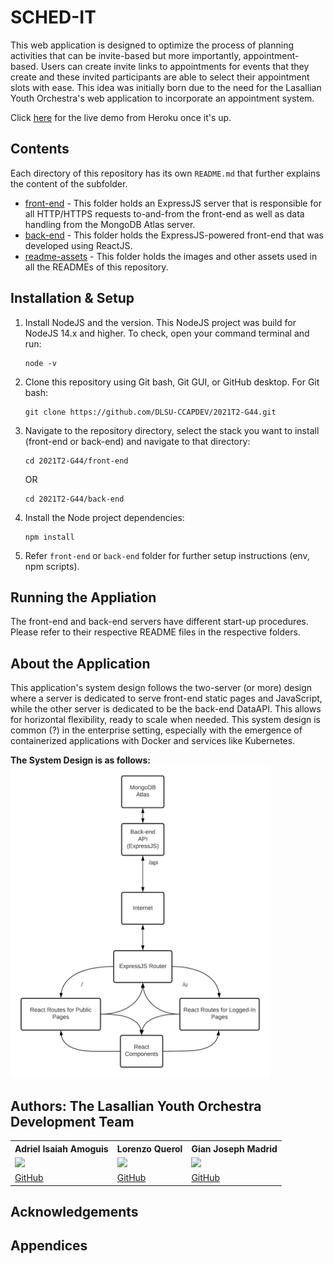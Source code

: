 # SCHED-IT

This web application is designed to optimize the process of planning activities that can be invite-based but more importantly, appointment-based.
Users can create invite links to appointments for events that they create and these invited participants are able to select their appointment slots with ease. This idea was initially born due to the need for the Lasallian Youth Orchestra's web application to incorporate an appointment system.


Click [here](#) for the live demo from Heroku once it's up.

## Contents
Each directory of this repository has its own ```README.md``` that further explains the content of the subfolder.
- [front-end](./front-end) - This folder holds an ExpressJS server that is responsible for all HTTP/HTTPS requests to-and-from the front-end as well as data handling from the MongoDB Atlas server.
- [back-end](./back-end) - This folder holds the ExpressJS-powered front-end that was developed using ReactJS.
- [readme-assets](./readme-assets) - This folder holds the images and other assets used in all the READMEs of this repository.

## Installation & Setup
1. Install NodeJS and the version. This NodeJS project was build for NodeJS 14.x and higher. To check, open your command terminal and run:
    ```
    node -v
    ```
2. Clone this repository using Git bash, Git GUI, or GitHub desktop. For Git bash:
    ```
    git clone https://github.com/DLSU-CCAPDEV/2021T2-G44.git
    ```
3. Navigate to the repository directory, select the stack you want to install (front-end or back-end) and navigate to that directory:
    ```
    cd 2021T2-G44/front-end
    ```
    OR
    ```
    cd 2021T2-G44/back-end
    ```
4. Install the Node project dependencies:
   ```
   npm install
   ```
5. Refer ```front-end``` or ```back-end``` folder for further setup instructions (env, npm scripts).

## Running the Appliation
The front-end and back-end servers have different start-up procedures. Please refer to their respective README files in the respective folders.

## About the Application
This application's system design follows the two-server (or more) design where a server is dedicated to serve front-end static pages and JavaScript, while the other server is dedicated to be the back-end DataAPI. This allows for horizontal flexibility, ready to scale when needed. This system design is common (?) in the enterprise setting, especially with the emergence of containerized applications with Docker and services like Kubernetes.

**The System Design is as follows:**
<img src="./readme-assets/system-design.png" height="500px" />

## Authors: The Lasallian Youth Orchestra Development Team
<table>
    <tr>
        <th>Adriel Isaiah Amoguis</th>
        <th>Lorenzo Querol</th>
        <th>Gian Joseph Madrid</th>
    </tr>
    <tr>
        <td><img src="https://avatars.githubusercontent.com/u/60635460?v=4" width="200px"/></td>
        <td><img src="https://avatars.githubusercontent.com/u/67884418?v=4" width="200px"/></td>
        <td><img src="https://avatars.githubusercontent.com/u/73869919?v=4" width="200px"/></td>
    </tr>
    <tr>
        <td><a target="_blank" href="https://github.com/AdrielAmoguis">GitHub</a></td>
        <td><a target="_blank" href="https://github.com/lorenzoQuerol">GitHub</a></td>
        <td><a target="_blank" href="https://github.com/gianissimo0829">GitHub</a></td>
    </tr>
</table>

## Acknowledgements

## Appendices
